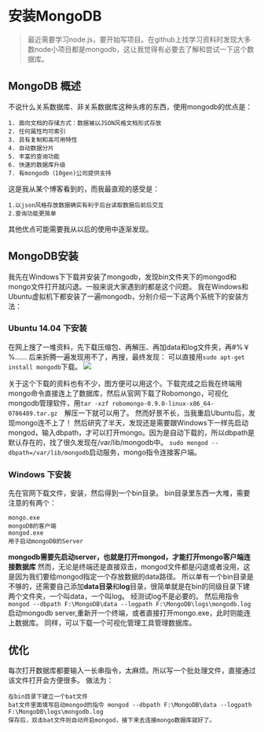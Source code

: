 # 安装MongoDB

> 最近需要学习node.js，要开始写项目。在github上找学习资料时发现大多数node小项目都是mongodb，这让我觉得有必要去了解和尝试一下这个数据库。

## MongoDB 概述
不说什么关系数据库、非关系数据库这种头疼的东西，使用mongodb的优点是：

	1. 面向文档的存储方式：数据被以JSON风格文档形式存放
	2. 任何属性均可索引
	3. 具有复制和高可用特性
	4. 自动数据分片
	5. 丰富的查询功能
	6. 快速的数据库升级
	7. 有mongodb（10gen)公司提供支持
	
这是我从某个博客看到的，而我最直观的感受是：

	1.以json风格存放数据确实有利于后台读取数据后前后交互
	2.查询功能更简单

其他优点可能需要我从以后的使用中逐渐发现。

## MongoDB安装
我先在Windows下下载并安装了mongodb，发现bin文件夹下的mongod和mongo文件打开就闪退。一般来说大家遇到的都是这个问题。
我在Windows和Ubuntu虚拟机下都安装了一遍mongodb，分别介绍一下这两个系统下的安装方法：

### Ubuntu 14.04 下安装
在网上搜了一堆资料，先下载压缩包、再解压、再加data和log文件夹，再#%￥%……
后来折腾一遍发现用不了，再搜，最终发现：
可以直接用``` sudo apt-get install mongodb ```下载。
![](/img1.jpg)

关于这个下载的资料也有不少，图方便可以用这个。下载完成之后我在终端用mongo命令直接连上了数据库，然后从官网下载了Robomongo，可视化mongodb管理软件，用``` tar -xzf robomongo-0.9.0-linux-x86_64-0786489.tar.gz   ```解压一下就可以用了。
然而好景不长，当我重启Ubuntu后，发现mongo连不上了！
然后研究了半天，发现还是需要跟Windows下一样先启动mongod，输入dbpath，才可以打开mongo。因为是自动下载的，所以dbpath是默认存在的，找了很久发现在/var/lib/mongodb中。
 ``` sudo mongod --dbpath=/var/lib/mongodb ```启动服务，mongo指令连接客户端。

### Windows 下安装
先在官网下载文件，安装，然后得到一个bin目录。
bin目录里东西一大堆，需要注意的有两个：

	mongo.exe
	mongoDB的客户端
	mongod.exe
	用于启动mongoDB的Server

**mongodb需要先启动server，也就是打开mongod，才能打开mongo客户端连接数据库**
然而，无论是终端还是直接双击，mongod文件都是闪退或者没用，这是因为我们要给mongod指定一个存放数据的data路径。
所以单有一个bin目录是不够的，还需要自己添加**data目录**和**log**目录，很简单就是在bin的同级目录下建两个文件夹，一个叫data，一个叫log。
经测试log不是必要的。
然后用指令```mongod --dbpath F:\MongoDB\data --logpath F:\MongoDB\logs\mongodb.log```启动mongodb server,重新开一个终端，或者直接打开mongo.exe，此时则能连上数据库。
同样，可以下载一个可视化管理工具管理数据库。

## 优化
每次打开数据库都要输入一长串指令，太麻烦。所以写一个批处理文件，直接通过该文件打开会方便很多。
做法为：

	在bin目录下建立一个bat文件
	bat文件里面填写启动mongod的指令 mongod --dbpath F:\MongoDB\data --logpath F:\MongoDB\logs\mongodb.log
	保存后，双击bat文件则自动开启mongod，接下来去连接mongo数据库就好了。





